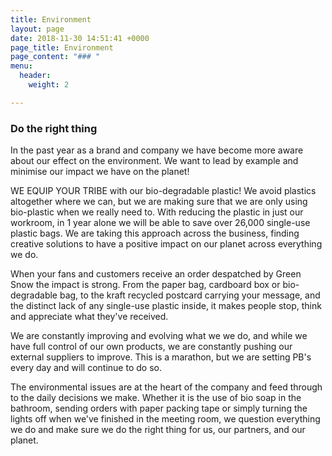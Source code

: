 ```yaml
---
title: Environment
layout: page
date: 2018-11-30 14:51:41 +0000
page_title: Environment
page_content: "### "
menu:
  header:
    weight: 2

---
```

### Do the right thing

In the past year as a brand and company we have become more aware about our effect on the environment. We want to lead by example and minimise our impact we have on the planet! 

WE EQUIP YOUR TRIBE with our bio-degradable plastic! We avoid plastics altogether where we can, but we are making sure that we are only using bio-plastic when we really need to. With reducing the plastic in just our workroom, in 1 year alone we will be able to save over 26,000 single-use plastic bags. We are taking this approach across the business, finding creative solutions to have a positive impact on our planet across everything we do.

When your fans and customers receive an order despatched by Green Snow the impact is strong. From the paper bag, cardboard box or bio-degradable bag, to the kraft recycled postcard carrying your message, and the distinct lack of any single-use plastic inside, it makes people stop, think and appreciate what they've received.

We are constantly improving and evolving what we we do, and while we have full control of our own products, we are constantly pushing our external suppliers to improve. This is a marathon, but we are setting PB's every day and will continue to do so.

The environmental issues are at the heart of the company and feed through to the daily decisions we make. Whether it is the use of bio soap in the bathroom, sending orders with paper packing tape or simply turning the lights off when we've finished in the meeting room, we question everything we do and make sure we do the right thing for us, our partners, and our planet.

 